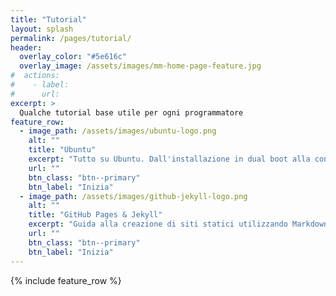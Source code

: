 ```yaml
---
title: "Tutorial"
layout: splash
permalink: /pages/tutorial/
header:
  overlay_color: "#5e616c"
  overlay_image: /assets/images/mm-home-page-feature.jpg
#  actions:
#    - label:
#      url:
excerpt: >
  Qualche tutorial base utile per ogni programmatore
feature_row:
  - image_path: /assets/images/ubuntu-logo.png
    alt: ""
    title: "Ubuntu"
    excerpt: "Tutto su Ubuntu. Dall'installazione in dual boot alla configurazione  alla rimozione"
    url: ""
    btn_class: "btn--primary"
    btn_label: "Inizia"
  - image_path: /assets/images/github-jekyll-logo.png
    alt: ""
    title: "GitHub Pages & Jekyll"
    excerpt: "Guida alla creazione di siti statici utilizzando Markdown, Jekyll e GitHub"
    url: ""
    btn_class: "btn--primary"
    btn_label: "Inizia"
---
```


{% include feature_row %}



